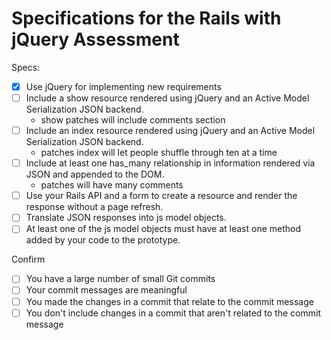 # Specifications for the Rails with jQuery Assessment

Specs:
- [x] Use jQuery for implementing new requirements
- [ ] Include a show resource rendered using jQuery and an Active Model Serialization JSON backend.
  * show patches will include comments section
- [ ] Include an index resource rendered using jQuery and an Active Model Serialization JSON backend.
  * patches index will let people shuffle through ten at a time
- [ ] Include at least one has_many relationship in information rendered via JSON and appended to the DOM.
  * patches will have many comments
- [ ] Use your Rails API and a form to create a resource and render the response without a page refresh.
- [ ] Translate JSON responses into js model objects.
- [ ] At least one of the js model objects must have at least one method added by your code to the prototype.

Confirm
- [ ] You have a large number of small Git commits
- [ ] Your commit messages are meaningful
- [ ] You made the changes in a commit that relate to the commit message
- [ ] You don't include changes in a commit that aren't related to the commit message

